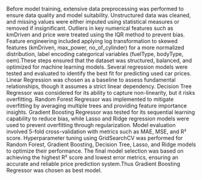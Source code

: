 Before model training, extensive data preprocessing was performed to ensure data quality and model suitability. Unstructured data was cleaned, and missing values were either imputed using statistical measures or removed if insignificant.
Outliers in key numerical features such as kmDriven and price were treated using the IQR method to prevent bias. Feature engineering included applying log transformation to skewed features (kmDriven, max_power, no_of_cylinder) for a more normalized distribution, label encoding categorical variables (fuelType, bodyType, oem).These steps ensured that the dataset was structured, balanced, and optimized for machine learning models. Several regression models were tested and evaluated to identify the best fit for predicting used car prices.
Linear Regression was chosen as a baseline to assess fundamental relationships, though it assumes a strict linear dependency. Decision Tree Regressor was considered for its ability to capture non-linearity, but it risks overfitting. Random Forest Regressor was implemented to mitigate overfitting by averaging multiple trees and providing feature importance insights. Gradient Boosting Regressor was tested for its sequential learning capability to reduce bias, while Lasso and Ridge regression models were used to prevent overfitting through regularization.
Model evaluation involved 5-fold cross-validation with metrics such as MAE, MSE, and R² score. Hyperparameter tuning using GridSearchCV was performed for Random Forest, Gradient Boosting, Decision Tree, Lasso, and Ridge models to optimize their performance. The final model selection was based on achieving the highest R² score and lowest error metrics, ensuring an accurate and reliable price prediction system.Thus Gradient Boosting Regressor was chosen as best model.
